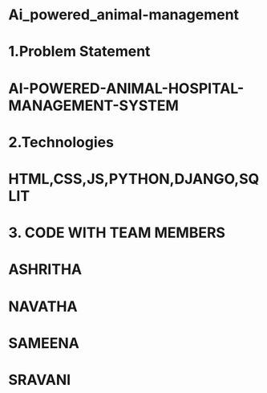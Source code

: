 # Ai_powered_animal-management

# 1.Problem Statement
# AI-POWERED-ANIMAL-HOSPITAL-MANAGEMENT-SYSTEM

 # 2.Technologies
 # HTML,CSS,JS,PYTHON,DJANGO,SQLIT
 
 # 3. CODE WITH TEAM MEMBERS
 # ASHRITHA
 # NAVATHA
 # SAMEENA
 # SRAVANI

